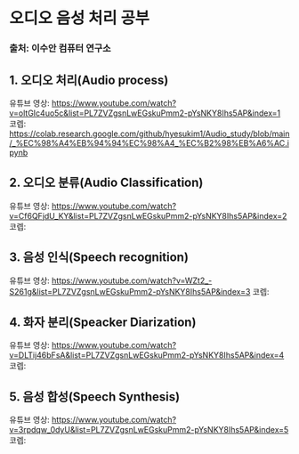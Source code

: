 # 오디오 음성 처리 공부

### 출처: 이수안 컴퓨터 연구소

## 1. 오디오 처리(Audio process)
유튜브 영상: https://www.youtube.com/watch?v=oltGIc4uo5c&list=PL7ZVZgsnLwEGskuPmm2-pYsNKY8Ihs5AP&index=1
코렙: https://colab.research.google.com/github/hyesukim1/Audio_study/blob/main/_%EC%98%A4%EB%94%94%EC%98%A4_%EC%B2%98%EB%A6%AC.ipynb

## 2. 오디오 분류(Audio Classification)
유튜브 영상: https://www.youtube.com/watch?v=Cf6QFjdU_KY&list=PL7ZVZgsnLwEGskuPmm2-pYsNKY8Ihs5AP&index=2
코렙:

## 3. 음성 인식(Speech recognition)
유튜브 영상: https://www.youtube.com/watch?v=WZt2_-S261g&list=PL7ZVZgsnLwEGskuPmm2-pYsNKY8Ihs5AP&index=3
코렙:

## 4. 화자 분리(Speacker Diarization)
유튜브 영상: https://www.youtube.com/watch?v=DLTij46bFsA&list=PL7ZVZgsnLwEGskuPmm2-pYsNKY8Ihs5AP&index=4
코렙:

## 5. 음성 합성(Speech Synthesis)
유튜브 영상: https://www.youtube.com/watch?v=3rpdqw_0dyU&list=PL7ZVZgsnLwEGskuPmm2-pYsNKY8Ihs5AP&index=5
코렙:
